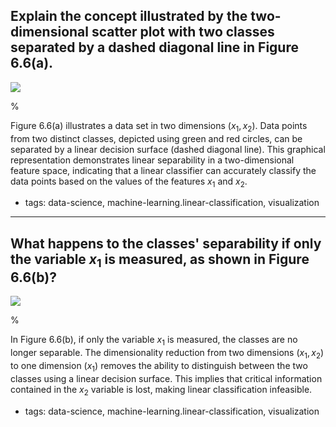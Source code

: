## Explain the concept illustrated by the two-dimensional scatter plot with two classes separated by a dashed diagonal line in Figure 6.6(a).

![](https://cdn.mathpix.com/cropped/2024_05_26_0971150439f155ba27cfg-1.jpg?height=508&width=515&top_left_y=215&top_left_x=304)

%

Figure 6.6(a) illustrates a data set in two dimensions $\left(x_1, x_2\right)$. Data points from two distinct classes, depicted using green and red circles, can be separated by a linear decision surface (dashed diagonal line). This graphical representation demonstrates linear separability in a two-dimensional feature space, indicating that a linear classifier can accurately classify the data points based on the values of the features $x_1$ and $x_2$.

- tags: data-science, machine-learning.linear-classification, visualization

---

## What happens to the classes' separability if only the variable $x_1$ is measured, as shown in Figure 6.6(b)?

![](https://cdn.mathpix.com/cropped/2024_05_26_0971150439f155ba27cfg-1.jpg?height=508&width=515&top_left_y=215&top_left_x=304)

%

In Figure 6.6(b), if only the variable $x_1$ is measured, the classes are no longer separable. The dimensionality reduction from two dimensions $\left(x_1, x_2\right)$ to one dimension $\left(x_1\right)$ removes the ability to distinguish between the two classes using a linear decision surface. This implies that critical information contained in the $x_2$ variable is lost, making linear classification infeasible.

- tags: data-science, machine-learning.linear-classification, visualization